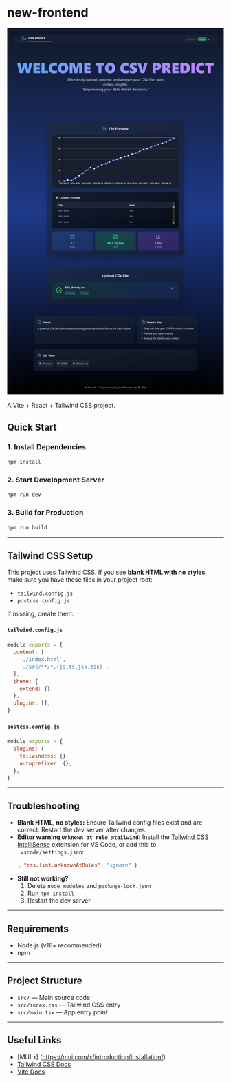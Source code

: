 # new-frontend

![UI Preview](preview/ui.png)

A Vite + React + Tailwind CSS project.

## Quick Start

### 1. Install Dependencies
```sh
npm install
```

### 2. Start Development Server
```sh
npm run dev
```

### 3. Build for Production
```sh
npm run build
```

---

## Tailwind CSS Setup

This project uses Tailwind CSS. If you see **blank HTML with no styles**, make sure you have these files in your project root:

- `tailwind.config.js`
- `postcss.config.js`

If missing, create them:

#### `tailwind.config.js`
```js
module.exports = {
  content: [
    './index.html',
    './src/**/*.{js,ts,jsx,tsx}',
  ],
  theme: {
    extend: {},
  },
  plugins: [],
}
```

#### `postcss.config.js`
```js
module.exports = {
  plugins: {
    tailwindcss: {},
    autoprefixer: {},
  },
}
```

---

## Troubleshooting

- **Blank HTML, no styles:** Ensure Tailwind config files exist and are correct. Restart the dev server after changes.
- **Editor warning `Unknown at rule @tailwind`:** Install the [Tailwind CSS IntelliSense](https://marketplace.visualstudio.com/items?itemName=bradlc.vscode-tailwindcss) extension for VS Code, or add this to `.vscode/settings.json`:
  ```json
  { "css.lint.unknownAtRules": "ignore" }
  ```
- **Still not working?**
  1. Delete `node_modules` and `package-lock.json`
  2. Run `npm install`
  3. Restart the dev server

---

## Requirements
- Node.js (v18+ recommended)
- npm

---

## Project Structure
- `src/` — Main source code
- `src/index.css` — Tailwind CSS entry
- `src/main.tsx` — App entry point

---

## Useful Links
- [MUI x] (https://mui.com/x/introduction/installation/)
- [Tailwind CSS Docs](https://tailwindcss.com/docs/installation)
- [Vite Docs](https://vitejs.dev/guide/)

